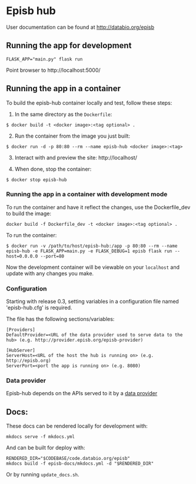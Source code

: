 # Episb hub

User documentation can be found at http://databio.org/episb

## Running the app for development

```
FLASK_APP="main.py" flask run
```

Point browser to http://localhost:5000/


## Running the app in a container

To build the episb-hub container locally and test, follow these steps:

1. In the same directory as the `Dockerfile`:

```
$ docker build -t <docker image>:<tag optional> .
```

2. Run the container from the image you just built:

```
$ docker run -d -p 80:80 --rm --name episb-hub <docker image>:<tag>
```

3. Interact with and preview the site: http://localhost/ 

4. When done, stop the container:

```
$ docker stop episb-hub
```

### Running the app in a container with development mode

To run the container and have it reflect the changes, use the Dockerfile_dev to build the image:

```
docker build -f Dockerfile_dev -t <docker image>:<tag optional> .
```

To run the container:

```
$ docker run -v /path/to/host/episb-hub:/app -p 80:80 --rm --name episb-hub -e FLASK_APP=main.py -e FLASK_DEBUG=1 episb flask run --host=0.0.0.0 --port=80
```

Now the development container will be viewable on your `localhost` and update with any changes you make.

### Configuration

Starting with release 0.3, setting variables in a configuration file named 'episb-hub.cfg' is required.

The file has the following sections/variables:

```
[Providers]
DefaultProvider=<URL of the data provider used to serve data to the hub> (e.g. http://provider.episb.org/episb-provider)

[HubServer]
ServerHost=<URL of the host the hub is running on> (e.g. http://episb.org)
ServerPort=<port the app is running on> (e.g. 8080)
```

### Data provider

Episb-hub depends on the APIs served to it by a [data provider](https://github.com/databio/episb-provider/tree/master/episb-provider)

## Docs:

These docs can be rendered locally for development with:

```
mkdocs serve -f mkdocs.yml
```

And can be built for deploy with:

```
RENDERED_DIR="$CODEBASE/code.databio.org/episb"
mkdocs build -f episb-docs/mkdocs.yml -d "$RENDERED_DIR"
```

Or by running `update_docs.sh`.
